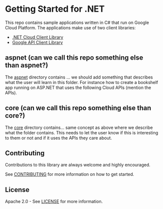 # Getting Started for .NET

This repo contains sample applications written in C# that run on Google Cloud Platform. The applications make use of two client libraries:

* [.NET Cloud Client Library]
* [Google API Client Library]

## aspnet (can we call this repo something else than aspnet?)

The [aspnet] directory contains ... we should add something that describes what the user will learn in this folder. For instance how to create a bookshelf app running on ASP.NET that uses the following Cloud APIs (mention the APIs).

## core (can we call this repo something else than core?)

The [core] directory contains... same concept as above where we describe what the folder contains. This needs to let the user know if this is interesting to them or not and if it uses the APIs they care about.

## Contributing

Contributions to this library are always welcome and highly encouraged.

See [CONTRIBUTING] for more information on how to get started.

## License

Apache 2.0 - See [LICENSE] for more information.

[aspnet]: https://github.com/GoogleCloudPlatform/getting-started-dotnet/tree/master/aspnet
[core]: https://github.com/GoogleCloudPlatform/getting-started-dotnet/tree/master/core
[.NET Cloud Client Library]: https://github.com/googlecloudplatform/gcloud-dotnet
[Google API Client Library]: https://github.com/google/google-api-dotnet-client
[CONTRIBUTING]:https://github.com/GoogleCloudPlatform/gcloud-dotnet/blob/master/CONTRIBUTING.md
[LICENSE]: https://github.com/GoogleCloudPlatform/gcloud-dotnet/blob/master/LICENSE
